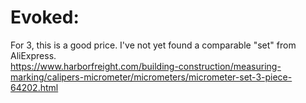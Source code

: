# Evoked:
For 3, this is a good price. I've not yet found a comparable "set" from AliExpress.\
https://www.harborfreight.com/building-construction/measuring-marking/calipers-micrometer/micrometers/micrometer-set-3-piece-64202.html
